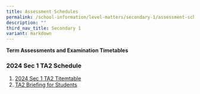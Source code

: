 ```yaml
---
title: Assessment Schedules
permalink: /school-information/level-matters/secondary-1/assessment-schedules/
description: ""
third_nav_title: Secondary 1
variant: markdown
---
```

**Term Assessments and Examination Timetables**

### 2024 Sec 1 TA2 Schedule

1. [2024 Sec 1 TA2 Titemtable](/files/Examination%20Timetables/2024%20Exam%20Timetables/TA2/2024_TA2_S1_TT.pdf)
2. [TA2 Briefing for Students](/files/Examination%20Timetables/2024%20Exam%20Timetables/TA2/2024_TA_2_Briefing_to_Students.pdf)